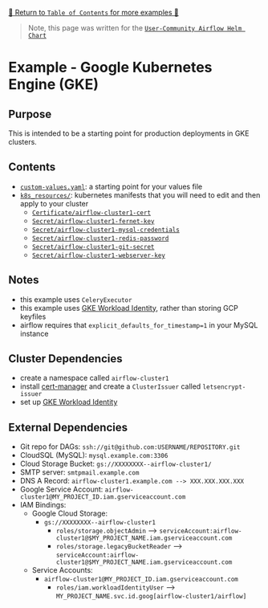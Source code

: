 [🔗 Return to `Table of Contents` for more examples 🔗](https://github.com/airflow-helm/charts/tree/main/charts/airflow#examples)

> Note, this page was written for the [`User-Community Airflow Helm Chart`](https://github.com/airflow-helm/charts/tree/main/charts/airflow)

# Example - Google Kubernetes Engine (GKE)

## Purpose

This is intended to be a starting point for production deployments in GKE clusters.

## Contents

- [`custom-values.yaml`](custom-values.yaml): a starting point for your values file
- [`k8s_resources/`](k8s_resources): kubernetes manifests that you will need to edit and then apply to your cluster
   - [`Certificate/airflow-cluster1-cert`](k8s_resources/certificate.yaml)
   - [`Secret/airflow-cluster1-fernet-key`](k8s_resources/secret-fernet-key.yaml)
   - [`Secret/airflow-cluster1-mysql-credentials`](k8s_resources/secret-mysql-credentials.yaml)
   - [`Secret/airflow-cluster1-redis-password`](k8s_resources/secret-redis-password.yaml)
   - [`Secret/airflow-cluster1-git-secret`](k8s_resources/secret-git-secret.yaml)
   - [`Secret/airflow-cluster1-webserver-key`](k8s_resources/secret-webserver-key.yaml)

## Notes

- this example uses `CeleryExecutor`
- this example uses [GKE Workload Identity](https://cloud.google.com/kubernetes-engine/docs/how-to/workload-identity), rather than storing GCP keyfiles
- airflow requires that `explicit_defaults_for_timestamp=1` in your MySQL instance

## Cluster Dependencies

- create a namespace called `airflow-cluster1`
- install [cert-manager](https://github.com/cert-manager/cert-manager) and create a `ClusterIssuer` called `letsencrypt-issuer`
- set up [GKE Workload Identity](https://cloud.google.com/kubernetes-engine/docs/how-to/workload-identity)

## External Dependencies

- Git repo for DAGs: `ssh://git@github.com:USERNAME/REPOSITORY.git`
- CloudSQL (MySQL): `mysql.example.com:3306`
- Cloud Storage Bucket: `gs://XXXXXXXX--airflow-cluster1/`
- SMTP server: `smtpmail.example.com`
- DNS A Record: `airflow-cluster1.example.com --> XXX.XXX.XXX.XXX`
- Google Service Account: `airflow-cluster1@MY_PROJECT_ID.iam.gserviceaccount.com`
- IAM Bindings:
   - Google Cloud Storage:
      - `gs://XXXXXXXX--airflow-cluster1`
         - `roles/storage.objectAdmin` --> `serviceAccount:airflow-cluster1@$MY_PROJECT_NAME.iam.gserviceaccount.com`
         - `roles/storage.legacyBucketReader` --> `serviceAccount:airflow-cluster1@$MY_PROJECT_NAME.iam.gserviceaccount.com`
   - Service Accounts:
      - `airflow-cluster1@MY_PROJECT_ID.iam.gserviceaccount.com`
         - `roles/iam.workloadIdentityUser` --> `MY_PROJECT_NAME.svc.id.goog[airflow-cluster1/airflow]`
